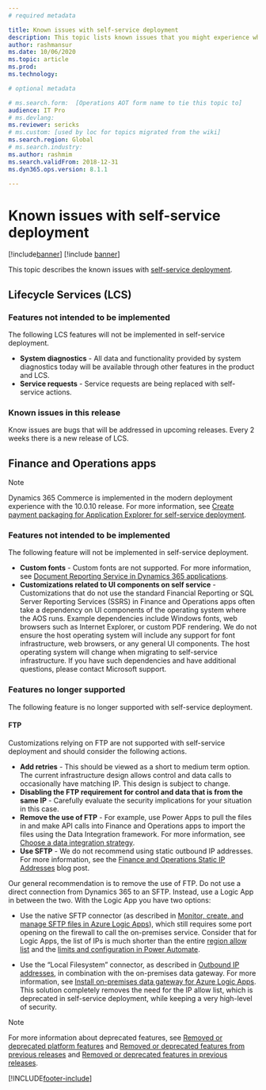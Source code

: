 ```yaml
---
# required metadata

title: Known issues with self-service deployment
description: This topic lists known issues that you might experience when using self-service deployment.
author: rashmansur
ms.date: 10/06/2020
ms.topic: article
ms.prod: 
ms.technology: 

# optional metadata

# ms.search.form:  [Operations AOT form name to tie this topic to]
audience: IT Pro
# ms.devlang: 
ms.reviewer: sericks
# ms.custom: [used by loc for topics migrated from the wiki]
ms.search.region: Global 
# ms.search.industry: 
ms.author: rashmim
ms.search.validFrom: 2018-12-31
ms.dyn365.ops.version: 8.1.1

---
```


# Known issues with self-service deployment

[!include[banner](../includes/banner.md)]
[!include [banner](../includes/limited-availability.md)]

This topic describes the known issues with [self-service deployment](infrastructure-stack.md).

## Lifecycle Services (LCS)

### Features not intended to be implemented
The following LCS features will not be implemented in self-service deployment.

- **System diagnostics** - All data and functionality provided by system diagnostics today will be available through other features in the product and LCS. 
 - **Service requests** - Service requests are being replaced with self-service actions. 

### Known issues in this release
Know issues are bugs that will be addressed in upcoming releases. Every 2 weeks there is a new release of LCS.

## Finance and Operations apps 

> [!NOTE]
> Dynamics 365 Commerce is implemented in the modern deployment experience with the 10.0.10 release. For more information, see [Create payment packaging for Application Explorer for self-service deployment](../../../commerce/dev-itpro/payment-connector-package.md).

### Features not intended to be implemented
The following feature will not be implemented in self-service deployment.

- **Custom fonts** - Custom fonts are not supported. For more information, see [Document Reporting Service in Dynamics 365 applications](../analytics/reporting-experience-iias-environments.md).
- **Customizations related to UI components on self service** - Customizations that do not use the standard Financial Reporting or SQL Server Reporting Services (SSRS) in Finance and Operations apps often take a dependency on UI components of the operating system where the AOS runs. Example dependencies include Windows fonts, web browsers such as Internet Explorer, or custom PDF rendering. We do not ensure the host operating system will include any support for font infrastructure, web browsers, or any general UI components. The host operating system will change when migrating to self-service infrastructure. If you have such dependencies and have additional questions, please contact Microsoft support.

### Features no longer supported
The following feature is no longer supported with self-service deployment.

#### FTP
Customizations relying on FTP are not supported with self-service deployment and should consider the following actions.

- **Add retries** - This should be viewed as a short to medium term option. The current infrastructure design allows control and data calls to occasionally have matching IP. This design is subject to change. 
- **Disabling the FTP requirement for control and data that is from the same IP** - Carefully evaluate the security implications for your situation in this case.
- **Remove the use of FTP** - For example, use Power Apps to pull the files in and make API calls into Finance and Operations apps to import the files using the Data Integration framework. For more information, see [Choose a data integration strategy](../data-entities/integration-overview.md).
- **Use SFTP** - We do not recommend using static outbound IP addresses. For more information, see the [Finance and Operations Static IP Addresses](https://community.dynamics.com/ax/b/axinthefield/posts/dynamics-365-for-finance-and-operations-static-ip-addresses) blog post.

Our general recommendation is to remove the use of FTP. Do not use a direct connection from Dynamics 365 to an SFTP. Instead, use a Logic App in between the two. With the Logic App you have two options:

- Use the native SFTP connector (as described in [Monitor, create, and manage SFTP files in Azure Logic Apps](https://docs.microsoft.com/azure/connectors/connectors-create-api-sftp)), which still requires some port opening on the firewall to call the on-premises service. Consider that for Logic Apps, the list of IPs is much shorter than the entire [region allow list](https://docs.microsoft.com/azure/logic-apps/logic-apps-limits-and-config#outbound) and the [limits and configuration in Power Automate](https://docs.microsoft.com/power-automate/limits-and-config#logic-apps).

- Use the “Local Filesystem” connector, as described in [Outbound IP addresses](https://docs.microsoft.com/azure/logic-apps/logic-apps-limits-and-config#outbound), in combination with the on-premises data gateway. For more information, see [Install on-premises data gateway for Azure Logic Apps](https://docs.microsoft.com/azure/logic-apps/logic-apps-gateway-install). This solution completely removes the need for the IP allow list, which is deprecated in self-service deployment, while keeping a very high-level of security.

> [!NOTE]
> For more information about deprecated features, see [Removed or deprecated platform features](../get-started/removed-deprecated-features-platform-updates.md) and [Removed or deprecated features from previous releases](../migration-upgrade/deprecated-features.md) and [Removed or deprecated features in previous releases](../get-started/removed-deprecated-features-platform-updates.md).


[!INCLUDE[footer-include](../../../includes/footer-banner.md)]